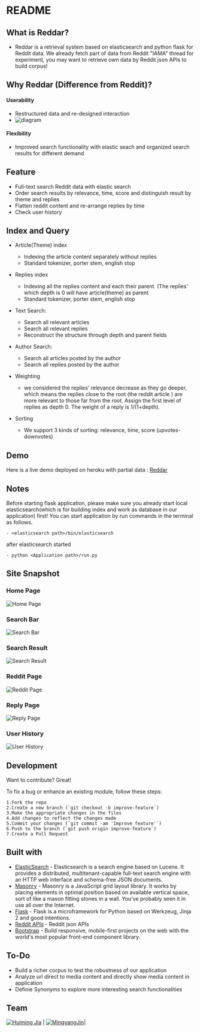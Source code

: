 # README

## What is Reddar?
* Reddar is a retrieval system based on elasticsearch and python flask for Reddit data. We already fetch part of data from Reddit "IAMA" thread for experiment, you may want to retrieve own data by Reddit json APIs to build corpus!

## Why Reddar (Difference from Reddit)?
#### Userability
- Restructured data and re-designed interaction
- ![diagram](https://github.com/HuimingJia/Reddar/blob/master/images/Structure.png)

#### Flexibility
- Improved search functionality with elastic seach and organized search results for different demand

## Feature
 - Full-text search Reddit data with elastic search
 - Order search results by relevance, time, score and distinguish result by theme and replies
 - Flatten reddit content and re-arrange replies by time
 - Check user history

## Index and Query
- Article(Theme) index
	- Indexing the article content separately without replies
	- Standard tokenizer, porter stem, english stop
-  Replies index
	- Indexing all the replies content and each their parent. (The replies' which depth is 0 will have article(theme) as parent
	- Standard tokenizer, porter stem, english stop
- Text Search:
	- Search all relevant articles
	- Search all relevant replies
	- Reconstruct the structure through depth and parent fields

- Author Search:
	- Search all articles posted by the author
	- Search all replies posted by the author
- Weighting
	- we considered the replies’ relevance decrease as they go deeper, which means the replies close to the root (the reddit article ) are more relevant to those far from the root. Assign the first level of replies as depth 0. The weight of a reply is 1/(1+depth).
- Sorting
 	- We support 3 kinds of sorting: relevance, time, score (upvotes- downvotes)


## Demo
Here is a live demo deployed on heroku with partial data :  [Reddar](https://github.com/HuimingJia/Reddar)

## Notes
Before starting flask application, please make sure you already start local elasticsearch(which is for building index and work as database in our application) first! You can start application by run commands in the terminal as follows.

```
- <elasticsearch path>/bin/elasticsearch
```
after elasticsearch started

```
- python <Application path>/run.py
```

## Site Snapshot

### Home Page
![Home Page](https://github.com/HuimingJia/Reddar/blob/master/images/HomePage.png)

### Search Bar
![Search Bar](https://github.com/HuimingJia/Reddar/blob/master/images/SearchFunction.png)

### Search Result
![Search Result](https://github.com/HuimingJia/Reddar/blob/master/images/SearchResult.png)

### Reddit Page
![Reddit Page](https://github.com/HuimingJia/Reddar/blob/master/images/Reddit.png)

### Reply Page
![Reply Page](https://github.com/HuimingJia/Reddar/blob/master/images/Reply.png)

### User History
![User History](https://github.com/HuimingJia/Reddar/blob/master/images/UserReddit.png)

## Development
Want to contribute? Great!

To fix a bug or enhance an existing module, follow these steps:

	1.Fork the repo
	2.Create a new branch (`git checkout -b improve-feature`)
	3.Make the appropriate changes in the files
	4.Add changes to reflect the changes made
	5.Commit your changes (`git commit -am 'Improve feature'`)
	6.Push to the branch (`git push origin improve-feature`)
	7.Create a Pull Request

## Built with
>
- [ElasticSearch](https://www.elastic.co/guide/en/elasticsearch/client/python-api/current/index.html) - Elasticsearch is a search engine based on Lucene. It provides a distributed, multitenant-capable full-text search engine with an HTTP web interface and schema-free JSON documents.
- [Masonry](https://masonry.desandro.com/) - Masonry is a JavaScript grid layout library. It works by placing elements in optimal position based on available vertical space, sort of like a mason fitting stones in a wall. You’ve probably seen it in use all over the Internet.
- [Flask](http://flask.pocoo.org/) - Flask is a microframework for Python based on Werkzeug, Jinja 2 and good intentions.
- [Reddit APIs](https://www.reddit.com/dev/api/) - Reddit json APIs
- [Bootstrap](http://getbootstrap.com/) - Build responsive, mobile-first projects on the web with the world's most popular front-end component library.

## To-Do
- Build a richer corpus to test the robustness of our application
- Analyze url direct to media content and directly show media content in application
- Definie Synonyms to explore more interesting search functionalities

## Team

[![Huiming Jia](https://avatars1.githubusercontent.com/u/22848271?s=200)](https://github.com/HuimingJia)  | [![MingyangJin](https://avatars2.githubusercontent.com/u/23490377?s=200)](https://github.com/HuxTim)|
